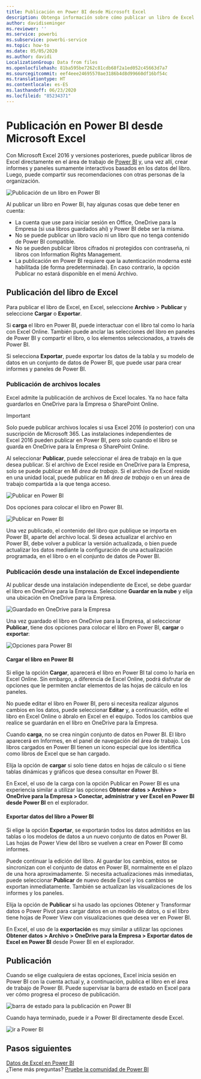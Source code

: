 ```yaml
---
title: Publicación en Power BI desde Microsoft Excel
description: Obtenga información sobre cómo publicar un libro de Excel en su sitio de Power BI.
author: davidiseminger
ms.reviewer: ''
ms.service: powerbi
ms.subservice: powerbi-service
ms.topic: how-to
ms.date: 05/05/2020
ms.author: davidi
LocalizationGroup: Data from files
ms.openlocfilehash: 81ba595be7262c81cdb68f2a1ed052c45663d7a7
ms.sourcegitcommit: eef4eee24695570ae3186b4d8d99660df16bf54c
ms.translationtype: HT
ms.contentlocale: es-ES
ms.lasthandoff: 06/23/2020
ms.locfileid: "85234371"
---
```

# <a name="publish-to-power-bi-from-microsoft-excel"></a>Publicación en Power BI desde Microsoft Excel
Con Microsoft Excel 2016 y versiones posteriores, puede publicar libros de Excel directamente en el área de trabajo de [Power BI](https://powerbi.microsoft.com) y, una vez allí, crear informes y paneles sumamente interactivos basados en los datos del libro. Luego, puede compartir sus recomendaciones con otras personas de la organización.

![Publicación de un libro en Power BI](media/service-publish-from-excel/pbi_uploadexport2.png)

Al publicar un libro en Power BI, hay algunas cosas que debe tener en cuenta:

* La cuenta que use para iniciar sesión en Office, OneDrive para la Empresa (si usa libros guardados ahí) y Power BI debe ser la misma.
* No se puede publicar un libro vacío ni un libro que no tenga contenido de Power BI compatible.
* No se pueden publicar libros cifrados ni protegidos con contraseña, ni libros con Information Rights Management.
* La publicación en Power BI requiere que la autenticación moderna esté habilitada (de forma predeterminada). En caso contrario, la opción Publicar no estará disponible en el menú Archivo.

## <a name="publish-your-excel-workbook"></a>Publicación del libro de Excel
Para publicar el libro de Excel, en Excel, seleccione **Archivo** > **Publicar** y seleccione **Cargar** o **Exportar**.

Si **carga** el libro en Power BI, puede interactuar con el libro tal como lo haría con Excel Online. También puede anclar las selecciones del libro en paneles de Power BI y compartir el libro, o los elementos seleccionados, a través de Power BI.

Si selecciona **Exportar**, puede exportar los datos de la tabla y su modelo de datos en un conjunto de datos de Power BI, que puede usar para crear informes y paneles de Power BI.

### <a name="local-file-publishing"></a>Publicación de archivos locales
Excel admite la publicación de archivos de Excel locales. Ya no hace falta guardarlos en OneDrive para la Empresa o SharePoint Online.

> [!IMPORTANT]
> Solo puede publicar archivos locales si usa Excel 2016 (o posterior) con una suscripción de Microsoft 365. Las instalaciones independientes de Excel 2016 pueden publicar en Power BI, pero solo cuando el libro se guarda en OneDrive para la Empresa o SharePoint Online.
> 

Al seleccionar **Publicar**, puede seleccionar el área de trabajo en la que desea publicar. Si el archivo de Excel reside en OneDrive para la Empresa, solo se puede publicar en *Mi área de trabajo*. Si el archivo de Excel reside en una unidad local, puede publicar en *Mi área de trabajo* o en un área de trabajo compartida a la que tenga acceso.

![Publicar en Power BI](media/service-publish-from-excel/pbi_choose_workspace.png)

Dos opciones para colocar el libro en Power BI.

![Publicar en Power BI](media/service-publish-from-excel/pbi_uploadexport3.png)

Una vez publicado, el contenido del libro que publique se importa en Power BI, aparte del archivo local. Si desea actualizar el archivo en Power BI, debe volver a publicar la versión actualizada, o bien puede actualizar los datos mediante la configuración de una actualización programada, en el libro o en el conjunto de datos de Power BI.

### <a name="publishing-from-a-standalone-excel-installation"></a>Publicación desde una instalación de Excel independiente
Al publicar desde una instalación independiente de Excel, se debe guardar el libro en OneDrive para la Empresa. Seleccione **Guardar en la nube** y elija una ubicación en OneDrive para la Empresa.

![Guardado en OneDrive para la Empresa](media/service-publish-from-excel/pbi_savetoonedrive2.png)

Una vez guardado el libro en OneDrive para la Empresa, al seleccionar **Publicar**, tiene dos opciones para colocar el libro en Power BI, **cargar** o **exportar**:

![Opciones para Power BI](media/service-publish-from-excel/pbi_uploadexport2.png)

#### <a name="upload-your-workbook-to-power-bi"></a>Cargar el libro en Power BI
Si elige la opción **Cargar**, aparecerá el libro en Power BI tal como lo haría en Excel Online. Sin embargo, a diferencia de Excel Online, podrá disfrutar de opciones que le permiten anclar elementos de las hojas de cálculo en los paneles.

No puede editar el libro en Power BI, pero si necesita realizar algunos cambios en los datos, puede seleccionar **Editar** y, a continuación, edite el libro en Excel Online o ábralo en Excel en el equipo. Todos los cambios que realice se guardarán en el libro en OneDrive para la Empresa.

Cuando **carga**, no se crea ningún conjunto de datos en Power BI. El libro aparecerá en Informes, en el panel de navegación del área de trabajo. Los libros cargados en Power BI tienen un icono especial que los identifica como libros de Excel que se han cargado.

Elija la opción de **cargar** si solo tiene datos en hojas de cálculo o si tiene tablas dinámicas y gráficos que desea consultar en Power BI.

En Excel, el uso de la carga con la opción Publicar en Power BI es una experiencia similar a utilizar las opciones **Obtener datos > Archivo > OneDrive para la Empresa > Conectar, administrar y ver Excel en Power BI desde Power BI** en el explorador.

#### <a name="export-workbook-data-to-power-bi"></a>Exportar datos del libro a Power BI
Si elige la opción **Exportar**, se exportarán todos los datos admitidos en las tablas o los modelos de datos a un nuevo conjunto de datos en Power BI. Las hojas de Power View del libro se vuelven a crear en Power BI como informes.

Puede continuar la edición del libro. Al guardar los cambios, estos se sincronizan con el conjunto de datos en Power BI, normalmente en el plazo de una hora aproximadamente. Si necesita actualizaciones más inmediatas, puede seleccionar **Publicar** de nuevo desde Excel y los cambios se exportan inmediatamente. También se actualizan las visualizaciones de los informes y los paneles.

Elija la opción de **Publicar** si ha usado las opciones Obtener y Transformar datos o Power Pivot para cargar datos en un modelo de datos, o si el libro tiene hojas de Power View con visualizaciones que desea ver en Power BI.

En Excel, el uso de la **exportación** es muy similar a utilizar las opciones **Obtener datos > Archivo > OneDrive para la Empresa > Exportar datos de Excel en Power BI** desde Power BI en el explorador.

## <a name="publishing"></a>Publicación
Cuando se elige cualquiera de estas opciones, Excel inicia sesión en Power BI con la cuenta actual y, a continuación, publica el libro en el área de trabajo de Power BI. Puede supervisar la barra de estado en Excel para ver cómo progresa el proceso de publicación.

![barra de estado para la publicación en Power BI](media/service-publish-from-excel/pbi_publishingstatus.png)

Cuando haya terminado, puede ir a Power BI directamente desde Excel.

![ir a Power BI](media/service-publish-from-excel/pbi_gotopbi.png)

## <a name="next-steps"></a>Pasos siguientes
[Datos de Excel en Power BI](service-excel-workbook-files.md)  
¿Tiene más preguntas? [Pruebe la comunidad de Power BI](https://community.powerbi.com/)


